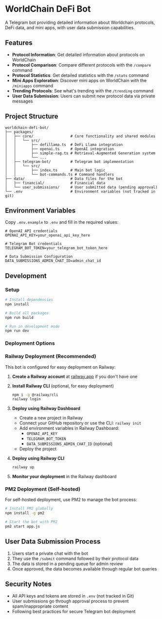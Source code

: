 # WorldChain DeFi Bot

A Telegram bot providing detailed information about Worldchain protocols, DeFi data, and mini apps, with user data submission capabilities.

## Features

- **Protocol Information**: Get detailed information about protocols on WorldChain
- **Protocol Comparison**: Compare different protocols with the `/compare` command
- **Protocol Statistics**: Get detailed statistics with the `/stats` command
- **Mini Apps Exploration**: Discover mini apps on WorldChain with the `/miniapps` command
- **Trending Protocols**: See what's trending with the `/trending` command
- **User Data Submission**: Users can submit new protocol data via private messages

## Project Structure

```
worldchain-defi-bot/
├── packages/
│   ├── core/                 # Core functionality and shared modules
│   │   └── src/
│   │       ├── defillama.ts  # DeFi Llama integration
│   │       ├── openai.ts     # OpenAI integration
│   │       ├── simple-rag.ts # Retrieval-Augmented Generation system
│   │       └── ...
│   ├── telegram-bot/         # Telegram bot implementation
│   │   └── src/
│   │       ├── index.ts      # Main bot logic
│   │       └── bot-commands.ts # Command handlers
├── data/                     # Data files for the bot
│   ├── financial/            # Financial data
│   └── user_submissions/     # User submitted data (pending approval)
└── .env                      # Environment variables (not tracked in git)
```

## Environment Variables

Copy `.env.example` to `.env` and fill in the required values:

```
# OpenAI API credentials
OPENAI_API_KEY=your_openai_api_key_here

# Telegram Bot credentials
TELEGRAM_BOT_TOKEN=your_telegram_bot_token_here

# Data Submission Configuration
DATA_SUBMISSIONS_ADMIN_CHAT_ID=admin_chat_id
```

## Development

### Setup

```bash
# Install dependencies
npm install

# Build all packages
npm run build

# Run in development mode
npm run dev
```

### Deployment Options

### Railway Deployment (Recommended)

This bot is configured for easy deployment on Railway:

1. **Create a Railway account** at [railway.app](https://railway.app) if you don't have one

2. **Install Railway CLI** (optional, for easy deployment)
   ```bash
   npm i -g @railway/cli
   railway login
   ```

3. **Deploy using Railway Dashboard**
   - Create a new project in Railway
   - Connect your GitHub repository or use the CLI: `railway init`
   - Add environment variables in Railway Dashboard:
     - `OPENAI_API_KEY`
     - `TELEGRAM_BOT_TOKEN`
     - `DATA_SUBMISSIONS_ADMIN_CHAT_ID` (optional)
   - Deploy the project

4. **Deploy using Railway CLI**
   ```bash
   railway up
   ```

5. **Monitor your deployment** in the Railway dashboard

### PM2 Deployment (Self-hosted)

For self-hosted deployment, use PM2 to manage the bot process:

```bash
# Install PM2 globally
npm install -g pm2

# Start the bot with PM2
pm2 start app.js
```

## User Data Submission Process

1. Users start a private chat with the bot
2. They use the `/submit` command followed by their protocol data
3. The data is stored in a pending queue for admin review
4. Once approved, the data becomes available through regular bot queries

## Security Notes

- All API keys and tokens are stored in `.env` (not tracked in Git)
- User submissions go through approval process to prevent spam/inappropriate content
- Following best practices for secure Telegram bot deployment
